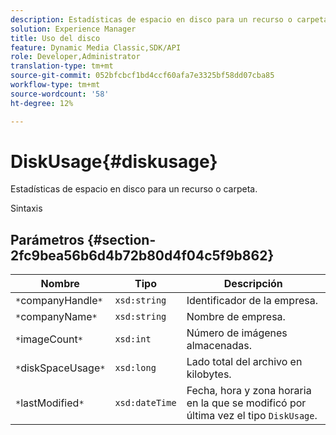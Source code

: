 ```yaml
---
description: Estadísticas de espacio en disco para un recurso o carpeta.
solution: Experience Manager
title: Uso del disco
feature: Dynamic Media Classic,SDK/API
role: Developer,Administrator
translation-type: tm+mt
source-git-commit: 052bfcbcf1bd4ccf60afa7e3325bf58dd07cba85
workflow-type: tm+mt
source-wordcount: '58'
ht-degree: 12%

---
```



# DiskUsage{#diskusage}

Estadísticas de espacio en disco para un recurso o carpeta.

Sintaxis

## Parámetros {#section-2fc9bea56b6d4b72b80d4f04c5f9b862}

| Nombre | Tipo | Descripción |
|---|---|---|
| `*`companyHandle`*` | `xsd:string` | Identificador de la empresa. |
| `*`companyName`*` | `xsd:string` | Nombre de empresa. |
| `*`imageCount`*` | `xsd:int` | Número de imágenes almacenadas. |
| `*`diskSpaceUsage`*` | `xsd:long` | Lado total del archivo en kilobytes. |
| `*`lastModified`*` | `xsd:dateTime` | Fecha, hora y zona horaria en la que se modificó por última vez el tipo `DiskUsage`. |

